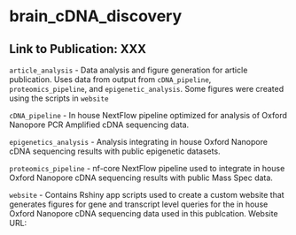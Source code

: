 # brain_cDNA_discovery


## Link to Publication: XXX


`article_analysis` - Data analysis and figure generation for article publication. Uses data from output from `cDNA_pipeline`, `proteomics_pipeline`, and `epigenetic_analysis`. Some figures were created using the scripts in `website`



`cDNA_pipeline` - In house NextFlow pipeline optimized for analysis of Oxford Nanopore PCR Amplified cDNA sequencing data.


`epigenetics_analysis` - Analysis integrating in house Oxford Nanopore cDNA sequencing results with public epigenetic datasets.


`proteomics_pipeline` - nf-core NextFlow pipeline used to integrate in house Oxford Nanopore cDNA sequencing results with public Mass Spec data.

`website` - Contains Rshiny app scripts used to create a custom website that generates figures for gene and transcript level queries for the in house Oxford Nanopore cDNA sequencing data used in this publcation. Website URL: 






